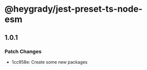 # @heygrady/jest-preset-ts-node-esm

## 1.0.1

### Patch Changes

- 1cc958e: Create some new packages
